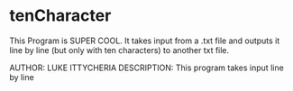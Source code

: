 # tenCharacter
This Program is SUPER COOL. It takes input from a .txt file and outputs it line by line (but only with ten characters) to another txt file.

AUTHOR: LUKE ITTYCHERIA
DESCRIPTION: This program takes input line by line 
